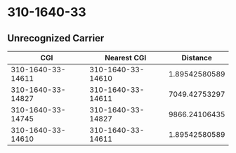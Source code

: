 # 310-1640-33
## Unrecognized Carrier


| CGI | Nearest CGI | Distance |
|-----|-------------|----------|
| 310-1640-33-14611 | 310-1640-33-14610 | 1.89542580589 |
| 310-1640-33-14827 | 310-1640-33-14611 | 7049.42753297 |
| 310-1640-33-14745 | 310-1640-33-14827 | 9866.24106435 |
| 310-1640-33-14610 | 310-1640-33-14611 | 1.89542580589 |

